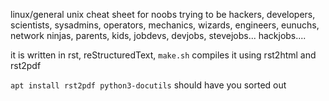 linux/general unix cheat sheet for noobs trying to be hackers, developers, scientists, sysadmins, operators, mechanics, wizards, engineers, eunuchs, network ninjas, parents, kids, jobdevs, devjobs, stevejobs... hackjobs....

it is written in rst, reStructuredText, ``make.sh`` compiles it using rst2html and rst2pdf 


``apt install rst2pdf python3-docutils`` should have you sorted out
